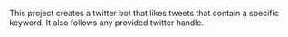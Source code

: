 This project creates a twitter bot that likes tweets that contain a specific keyword. It also follows any provided twitter handle.